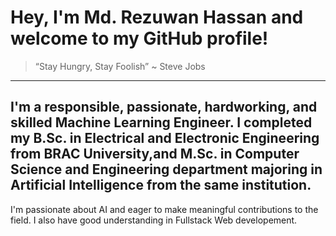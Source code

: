 # Hey, I'm Md. Rezuwan Hassan and welcome to my GitHub profile!

> “Stay Hungry, Stay Foolish” ~ Steve Jobs 
---

## I'm a responsible, passionate, hardworking, and skilled Machine Learning Engineer. I completed my B.Sc. in Electrical and Electronic Engineering from BRAC University,and M.Sc. in Computer Science and Engineering department majoring in Artificial Intelligence from the same institution.

I'm passionate about AI and eager to make meaningful contributions to the field. I also have good understanding in Fullstack Web developement.

<!--
**RezuwanHassan262/RezuwanHassan262** is a ✨ _special_ ✨ repository because its `README.md` (this file) appears on your GitHub profile.

Here are some ideas to get you started:

- 🔭 I’m currently working on ...
- 🌱 I’m currently learning ...
- 👯 I’m looking to collaborate on ...
- 🤔 I’m looking for help with ...
- 💬 Ask me about ...
- 📫 How to reach me: ...
- 😄 Pronouns: ...
- ⚡ Fun fact: ...
-->
